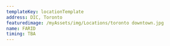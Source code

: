 ```yaml
---
templateKey: locationTemplate
address: DIC, Toronto
featuredimage: /myAssets/img/Locations/toronto downtown.jpg
name: FARID
timing: TBA
---
```

